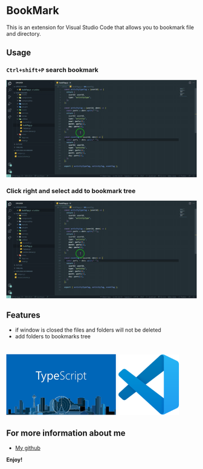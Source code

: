 # BookMark

This is an extension for Visual Studio Code that allows you to bookmark file and directory.

## Usage

### `Ctrl+shift+P` search bookmark

![](./assets/gif/2.gif)

### Click right and select add to bookmark tree

![](./assets/gif/2.gif)

## Features

- if window is closed the files and folders will not be deleted
- add folders to bookmarks tree

##

# <a href='https://github.com/microsoft/TypeScript'><img src='./assets/images/typescript.jpg' height='160' alt='typescript' aria-label='typescript' /></a> <a href='https://github.com/microsoft/vscode'><img src='./assets/images/vscode.png' height='160' alt='vscode' aria-label='vscode' /></a>

## For more information about me

- [My github](https://github.com/mohammadfarashipoor/)

**Enjoy!**
